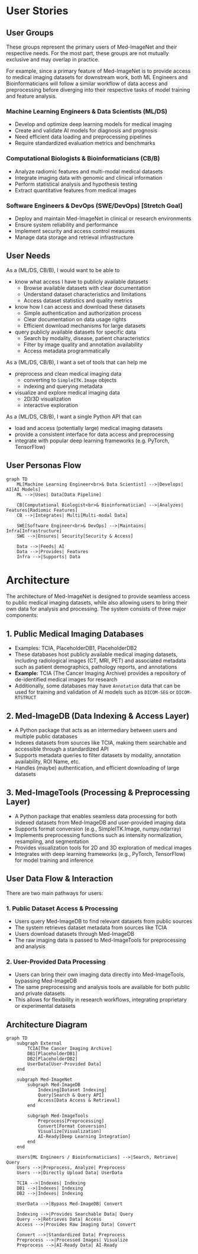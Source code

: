 # User Stories

## User Groups

These groups represent the primary users of Med-ImageNet and their respective needs.
For the most part, these groups are not mutually exclusive and may overlap in practice.

For example, since a primary feature of Med-ImageNet is to provide access to
medical imaging datasets for downstream work, both ML Engineers and Bioinformaticians
will follow a similar workflow of data access and preprocessing before diverging
into their respective tasks of model training and feature analysis.

### Machine Learning Engineers & Data Scientists (ML/DS)
- Develop and optimize deep learning models for medical imaging
- Create and validate AI models for diagnosis and prognosis
- Need efficient data loading and preprocessing pipelines
- Require standardized evaluation metrics and benchmarks

### Computational Biologists & Bioinformaticians (CB/B)
- Analyze radiomic features and multi-modal medical datasets
- Integrate imaging data with genomic and clinical information
- Perform statistical analysis and hypothesis testing
- Extract quantitative features from medical images

### Software Engineers & DevOps (SWE/DevOps) [Stretch Goal]
- Deploy and maintain Med-ImageNet in clinical or research environments
- Ensure system reliability and performance
- Implement security and access control measures
- Manage data storage and retrieval infrastructure

## User Needs

As a (ML/DS, CB/B), I would want to be able to
- know what access I have to publicly available datasets
  - Browse available datasets with clear documentation
  - Understand dataset characteristics and limitations
  - Access dataset statistics and quality metrics
- know how I can access and download these datasets
  - Simple authentication and authorization process
  - Clear documentation on data usage rights
  - Efficient download mechanisms for large datasets
- query publicly available datasets for specific data
  - Search by modality, disease, patient characteristics
  - Filter by image quality and annotation availability
  - Access metadata programmatically

As a (ML/DS, CB/B), I want a set of tools that can help me
- preprocess and clean medical imaging data
  - converting to `SimpleITK.Image` objects 
  - indexing and querying metadata
- visualize and explore medical imaging data
  - 2D/3D visualization
  - interactive exploration

As a (ML/DS, CB/B), I want a single Python API that can
- load and access (potentially large) medical imaging datasets
- provide a consistent interface for data access and preprocessing
- integrate with popular deep learning frameworks (e.g. PyTorch, TensorFlow)

## User Personas Flow

```mermaid
graph TD
    ML[Machine Learning Engineer<br>& Data Scientist] -->|Develops| AI[AI Models]
    ML -->|Uses| Data[Data Pipeline]
    
    CB[Computational Biologist<br>& Bioinformatician] -->|Analyzes| Features[Radiomic Features]
    CB -->|Integrates| Multi[Multi-modal Data]
    
    SWE[Software Engineer<br>& DevOps] -->|Maintains| Infra[Infrastructure]
    SWE -->|Ensures| Security[Security & Access]
    
    Data -->|Feeds| AI
    Data -->|Provides| Features
    Infra -->|Supports| Data
```

# Architecture

The architecture of Med-ImageNet is designed to provide seamless access to public medical imaging datasets, while also allowing users to bring their own data for analysis and processing. The system consists of three major components:

## 1. Public Medical Imaging Databases
- Examples: TCIA, PlaceholderDB1, PlaceholderDB2
- These databases host publicly available medical imaging datasets, including radiological images (CT, MRI, PET) and associated metadata such as patient demographics, pathology reports, and annotations
- **Example:** TCIA (The Cancer Imaging Archive) provides a repository of de-identified medical images for research
- Additionally, some databases may have `Annotation` data that can be used for training and validation of AI models such as `DICOM-SEG` or `DICOM-RTSTRUCT`

## 2. Med-ImageDB (Data Indexing & Access Layer)
- A Python package that acts as an intermediary between users and multiple public databases
- Indexes datasets from sources like TCIA, making them searchable and accessible through a standardized API
- Supports metadata queries to filter datasets by modality, annotation availability, ROI Name, etc.
- Handles (maybe) authentication, and efficient downloading of large datasets

## 3. Med-ImageTools (Processing & Preprocessing Layer)
- A Python package that enables seamless data processing for both indexed datasets from Med-ImageDB and user-provided imaging data
- Supports format conversion (e.g., SimpleITK.Image, numpy.ndarray)
- Implements preprocessing functions such as intensity normalization, resampling, and segmentation
- Provides visualization tools for 2D and 3D exploration of medical images
- Integrates with deep learning frameworks (e.g., PyTorch, TensorFlow) for model training and inference

## User Data Flow & Interaction

There are two main pathways for users:

### 1. Public Dataset Access & Processing
- Users query Med-ImageDB to find relevant datasets from public sources
- The system retrieves dataset metadata from sources like TCIA
- Users download datasets through Med-ImageDB
- The raw imaging data is passed to Med-ImageTools for preprocessing and analysis

### 2. User-Provided Data Processing
- Users can bring their own imaging data directly into Med-ImageTools, bypassing Med-ImageDB
- The same preprocessing and analysis tools are available for both public and private datasets
- This allows for flexibility in research workflows, integrating proprietary or experimental datasets

## Architecture Diagram

```mermaid
graph TD
    subgraph External
        TCIA[The Cancer Imaging Archive]
        DB1[PlaceholderDB1]
        DB2[PlaceholderDB2]
        UserData[User-Provided Data]
    end

    subgraph Med-ImageNet
        subgraph Med-ImageDB
            Indexing[Dataset Indexing]
            Query[Search & Query API]
            Access[Data Access & Retrieval]
        end

        subgraph Med-ImageTools
            Preprocess[Preprocessing]
            Convert[Format Conversion]
            Visualize[Visualization]
            AI-Ready[Deep Learning Integration]
        end
    end

    Users[ML Engineers / Bioinformaticians] -->|Search, Retrieve| Query
    Users -->|Preprocess, Analyze| Preprocess
    Users -->|Directly Upload Data| UserData

    TCIA -->|Indexes| Indexing
    DB1 -->|Indexes| Indexing
    DB2 -->|Indexes| Indexing

    UserData -->|Bypass Med-ImageDB| Convert

    Indexing -->|Provides Searchable Data| Query
    Query -->|Retrieves Data| Access
    Access -->|Provides Raw Imaging Data| Convert

    Convert -->|Standardized Data| Preprocess
    Preprocess -->|Processed Images| Visualize
    Preprocess -->|AI-Ready Data| AI-Ready
```
